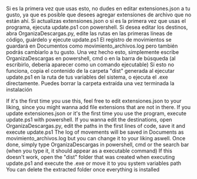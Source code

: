 Si es la primera vez que usas esto, no dudes en editar extensiones.json a tu gusto, ya que es posible que desees agregar extensiones de archivo que no están ahí.
Si actualizas extensiones.json o si es la primera vez que usas el programa, ejecuta update.ps1 con powershell.
Si desea editar los destinos, abra OrganizaDescargas.py, edite las rutas en las primeras líneas de código, guárdelo y ejecute update.ps1
El registro de movimientos se guardará en Documentos como movimiento_archivos.log pero también podrás cambiarlo a tu gusto.
Una vez hecho esto, simplemente escribe OrganizaDescargas en powershell, cmd o en la barra de búsqueda (al escribirlo, debería aparecer como un comando ejecutable)
  Si esto no funciona, copia el contenido de la carpeta "dist" generada al ejecutar update.ps1 en la ruta de tus variables del sistema, o ejecuta el .exe directamente.
Puedes borrar la carpeta extraída una vez terminada la instalación

If it's the first time you use this, feel free to edit extensiones.json to your liking, since you might wanna add file extensions that are not in there.
If you update extensiones.json or it's the first time you use the program, execute update.ps1 with powershell.
If you wanna edit the destinations, open OrganizaDescargas.py, edit the paths in the first lines of code, save it and execute update.ps1
The log of movements will be saved in Documents as movimiento_archivos.log but you can change it to your liking aswell.
Once done, simply type OrganizaDescargas in powershell, cmd or the search bar (when you type it, it should appear as a executable command)
  If this doesn't work, open the "dist" folder that was created when executing update.ps1 and execute the .exe or move it to you system variables path
You can delete the extracted folder once everything is installed
